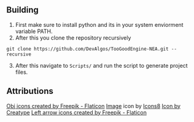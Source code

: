 ## Building
1. First make sure to install python and its in your system enviorment variable PATH.
2. After this you clone the repository recursively
```
git clone https://github.com/DevAlgos/TooGoodEngine-NEA.git --recursive 
```
3. After this navigate to `Scripts/` and run the script to generate project files.


## Attributions
<a href="https://www.flaticon.com/free-icons/obj" title="obj icons">Obj icons created by Freepik - Flaticon</a>
<a target="_blank" href="https://icons8.com/icon/53386/image">Image</a> icon by <a target="_blank" href="https://icons8.com">Icons8</a>
<a href="https://www.freepik.com/icon/fbx_8156690#fromView=keyword&page=1&position=21&uuid=02f13dd0-9263-4944-b050-a149ecf1d32e">Icon by Creatype</a>
<a href="https://www.flaticon.com/free-icons/left-arrow" title="left arrow icons">Left arrow icons created by Freepik - Flaticon</a>